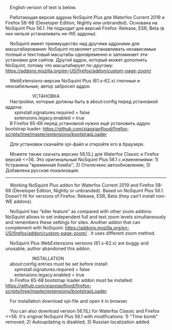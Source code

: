  English version of text is below.

 Работающая версия аддона NoSquint Plus для Waterfox Current 2019 и Firefox 58-68 (Developer Edition, Nightly или unbranded). Основана на NoSquint Plus 56.1. Не подходит для версий Firefox: Release, ESR, Beta (в них нельзя устаналивать не-WE аддоны).

 NoSquint имеет преимущество над другими аддонами для масштабирования: NoSquint позволяет устанавливать независимые полный и текстовый масштабы одновременно и запоминает эти установки для сайтов. Другой аддон, который может дополнять NoSquint, потому что масштабирует по-другому: https://addons.mozilla.org/en-US/firefox/addon/custom-page-zoom/

 WebExtensions-версии NoSquint Plus (61.x-62.x) глючные и неюзабельные; автор забросил аддон.

      УСТАНОВКА</br>
 Настройки, которые должны быть в about:config перед установкой аддона:</br>
  xpinstall.signatures.required = false</br>
  extensions.legacy.enabled = true</br>
 В Firefox 65-68 перед установкой нужно ещё установить аддон bootstrap loader: https://github.com/xiaoxiaoflood/firefox-scripts/tree/master/extensions/bootstrapLoader

 Для установки скачайте xpi-файл и откройте его в браузере.

 Можете также скачать версию 56.1(L) для Waterfox Classic и Firefox версий <=56. Это оригинальный NoSquint Plus 56.1 с изменениями: 1) Устранена "временна́я бомба"; 2) Отключено автообновление; 3) Добавлена русская локализация.

****************************************************

 Working NoSquint Plus addon for Waterfox Current 2019 and Firefox 58-68 (Developer Edition, Nightly or unbranded). Based on NoSquint Plus 56.1. Doesn't fit for versions of Firefox: Release, ESR, Beta (they can't install non-WE addons).

 NoSquint has "killer feature" as compared with other zoom addons: NoSquint allows to set independent full and text zoom levels simultaneously and remembers these settings for sites. Another addon that can complement with NoSquint: https://addons.mozilla.org/en-US/firefox/addon/custom-page-zoom/ . It uses different zoom method.

 NoSquint Plus WebExtensions versions (61.x-62.x) are buggy and unusable; author abandoned this addon.

      INSTALLATION</br>
 about:config entries must be set before install:</br>
  xpinstall.signatures.required = false</br>
  extensions.legacy.enabled = true</br>
 In Firefox 65-68 bootstrap loader addon must be installed: https://github.com/xiaoxiaoflood/firefox-scripts/tree/master/extensions/bootstrapLoader

 For installation download xpi-file and open it in browser.

 You can also download version 56.1(L) for Waterfox Classic and Firefox <=56. It's original NoSquint Plus 56.1 with modifications: 1) "Time bomb" removed; 2) Autoupdating is disabled; 3) Russian localization added.
